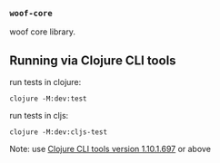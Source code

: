 ### `woof-core`

woof core library.

## Running via Clojure CLI tools

run tests in clojure: 

    clojure -M:dev:test
    
run tests in cljs:

    clojure -M:dev:cljs-test 

Note: use [Clojure CLI tools version 1.10.1.697](https://clojure.org/guides/getting_started) or above

